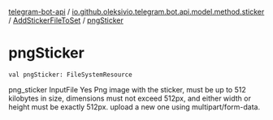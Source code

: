 [telegram-bot-api](../../index.md) / [io.github.oleksivio.telegram.bot.api.model.method.sticker](../index.md) / [AddStickerFileToSet](index.md) / [pngSticker](./png-sticker.md)

# pngSticker

`val pngSticker: FileSystemResource`

png_sticker InputFile  Yes Png image with the sticker, must be up to 512 kilobytes in size, dimensions must not
exceed 512px, and either width or height must be exactly 512px. upload a new one using multipart/form-data.

